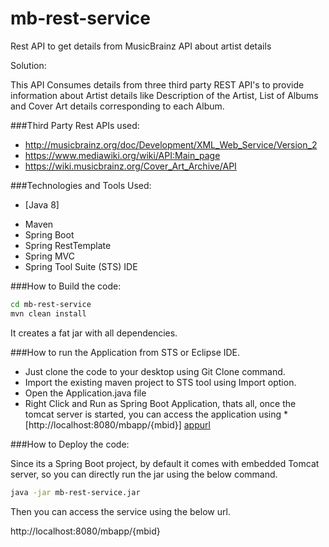 # mb-rest-service
Rest API to get details from MusicBrainz API about artist details

Solution:

This API Consumes details from three third party REST API's to provide information about Artist details like Description of the Artist, List of Albums and Cover Art details corresponding to each Album.

###Third Party Rest APIs used:

- http://musicbrainz.org/doc/Development/XML_Web_Service/Version_2
- https://www.mediawiki.org/wiki/API:Main_page
- https://wiki.musicbrainz.org/Cover_Art_Archive/API

###Technologies and Tools Used:

* [Java 8]
- Maven
- Spring Boot
- Spring RestTemplate
- Spring MVC
- Spring Tool Suite (STS) IDE

###How to Build the code:

```sh
cd mb-rest-service
mvn clean install
```

It creates a fat jar with all dependencies.

###How to run the Application from STS or Eclipse IDE.

- Just clone the code to your desktop using Git Clone command.
- Import the existing maven project to STS tool using Import option.
- Open the Application.java file
- Right Click and Run as Spring Boot Application, thats all, once the tomcat server is started, you can access the application using * [http://localhost:8080/mbapp/{mbid}] [appurl]

###How to Deploy the code:

Since its a Spring Boot project, by default it comes with embedded Tomcat server, so you can directly run the jar using the below command.

```sh
java -jar mb-rest-service.jar
```

Then you can access the service using the below url.

http://localhost:8080/mbapp/{mbid}


[appurl]: <http://localhost:8080/mbapp/{mbid}>
